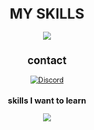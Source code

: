 <div align="center">
  <h1>MY SKILLS</h1>
  <p align="center">
    <a href="https://skillicons.dev">
      <img src="https://skillicons.dev/icons?i=cpp,rust,git,github,latex" />
    </a>
  </p>

<h2> contact </h2>

[![Discord](https://discord.c99.nl/widget/theme-3/724520262787137556.png )](https://www.discord.com/users/724520262787137556)

  <h3>skills I want to learn</h3>
  <p align="center">
    <a href="https://skillicons.dev">
      <img src="https://skillicons.dev/icons?i=kotlin,haskell" />
    </a>
  </p>

</div>
